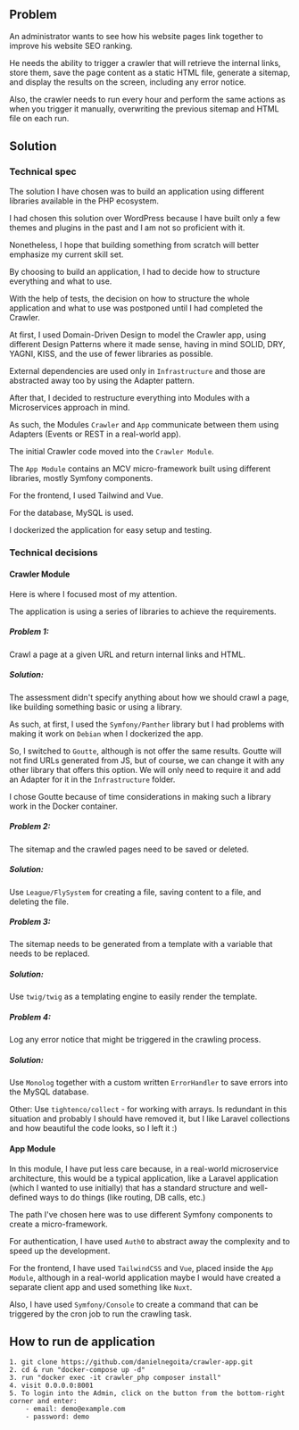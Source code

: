 ## Problem
An administrator wants to see how his website pages link together to improve his website SEO ranking. 

He needs the ability to trigger a crawler that will retrieve the internal links, store them, save the page content as a static HTML file, generate a sitemap, and display the results on the screen, including any error notice.

Also, the crawler needs to run every hour and perform the same actions as when you trigger it manually, overwriting the previous sitemap and HTML file on each run.

## Solution

### Technical spec
The solution I have chosen was to build an application using different libraries available in the PHP ecosystem.

I had chosen this solution over WordPress because I have built only a few themes and plugins in the past and I am not so proficient with it.

Nonetheless, I hope that building something from scratch will better emphasize my current skill set.

By choosing to build an application, I had to decide how to structure everything and what to use.

With the help of tests, the decision on how to structure the whole application and what to use was postponed until I had completed the Crawler.

At first, I used Domain-Driven Design to model the Crawler app, using different Design Patterns where it made sense, having in mind SOLID, DRY, YAGNI, KISS, and the use of fewer libraries as possible. 

External dependencies are used only in `Infrastructure` and those are abstracted away too by using the Adapter pattern.

After that, I decided to restructure everything into Modules with a Microservices approach in mind. 

As such, the Modules `Crawler` and `App` communicate between them using Adapters (Events or REST in a real-world app).

The initial Crawler code moved into the `Crawler Module`. 

The `App Module` contains an MCV micro-framework built using different libraries, mostly Symfony components. 

For the frontend, I used Tailwind and Vue.

For the database, MySQL is used.

I dockerized the application for easy setup and testing.

### Technical decisions

#### Crawler Module
Here is where I focused most of my attention.

The application is using a series of libraries to achieve the requirements.

##### Problem 1: 
Crawl a page at a given URL and return internal links and HTML.    

##### Solution: 
The assessment didn't specify anything about how we should crawl a page, like building something basic or using a library.

As such, at first, I used the `Symfony/Panther` library but I had problems with making it work on `Debian` when I dockerized the app.

So, I switched to `Goutte`, although is not offer the same results. Goutte will not find  URLs generated from JS, but of course, we can change it with any other library that offers this option. We will only need to require it and add an Adapter for it in the `Infrastructure` folder.

I chose Goutte because of time considerations in making such a library work in the Docker container. 

##### Problem 2:   
The sitemap and the crawled pages need to be saved or deleted.   

##### Solution:   
Use `League/FlySystem` for creating a file, saving content to a file, and deleting the file.  

##### Problem 3: 
The sitemap needs to be generated from a template with a variable that needs to be replaced.    

##### Solution: 
Use `twig/twig` as a templating engine to easily render the template.

##### Problem 4:
Log any error notice that might be triggered in the crawling process.

##### Solution:
Use `Monolog` together with a custom written `ErrorHandler` to save errors into the MySQL database.

Other:
Use `tightenco/collect` - for working with arrays. Is redundant in this situation and probably I should have removed it, but I like Laravel collections and how beautiful the code looks, so I left it :)


#### App Module
In this module, I have put less care because, in a real-world microservice architecture, this would be a typical application, like a Laravel application (which I wanted to use initially) that has a standard structure and well-defined ways to do things (like routing, DB calls, etc.)

The path I've chosen here was to use different Symfony components to create a micro-framework.

For authentication, I have used `Auth0` to abstract away the complexity and to speed up the development.

For the frontend, I have used `TailwindCSS` and `Vue`, placed inside the `App Module`, although in a real-world application maybe I would have created a separate client app and used something like `Nuxt`.

Also, I have used `Symfony/Console` to create a command that can be triggered by the cron job to run the crawling task.

## How to run de application
```ssh
1. git clone https://github.com/danielnegoita/crawler-app.git
2. cd & run "docker-compose up -d"
3. run "docker exec -it crawler_php composer install"
4. visit 0.0.0.0:8001
5. To login into the Admin, click on the button from the bottom-right corner and enter:
    - email: demo@example.com  
    - password: demo
```














